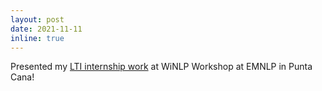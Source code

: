 ```yaml
---
layout: post
date: 2021-11-11
inline: true
---
```


Presented my [LTI internship work](http://www.winlp.org/wp-content/uploads/2021/11/winlp2021_42_Paper.pdf) at WiNLP Workshop at EMNLP in Punta Cana!